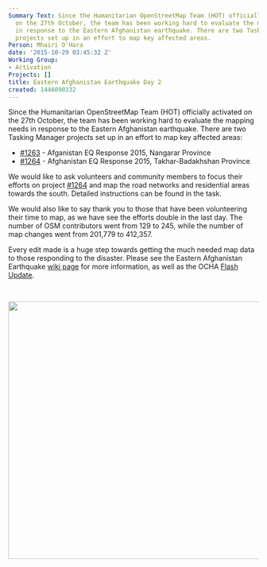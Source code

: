 ```yaml
---
Summary Text: Since the Humanitarian OpenStreetMap Team (HOT) officially activated
  on the 27th October, the team has been working hard to evaluate the mapping needs
  in response to the Eastern Afghanistan earthquake. There are two Tasking Manager
  projects set up in an effort to map key affected areas.
Person: Mhairi O'Hara
date: '2015-10-29 03:45:32 Z'
Working Group:
- Activation
Projects: []
title: Eastern Afghanistan Earthquake Day 2
created: 1446090332
---
```

<p>Since the Humanitarian OpenStreetMap Team (HOT) officially activated on the 27th October, the team has been working hard to evaluate the mapping needs in response to the Eastern Afghanistan earthquake. There are two Tasking Manager projects set up in an effort to map key affected areas:</p><ul><li><a href="http://tasks.hotosm.org/project/1263">#1263</a> - Afganistan EQ Response 2015, Nangarar Province</li><li><a href="http://tasks.hotosm.org/project/1264">#1264</a>&nbsp;- Afghanistan EQ Response 2015, Takhar-Badakhshan Province</li></ul><p>We would like to ask volunteers and community members to focus their efforts on project&nbsp;<a href="http://tasks.hotosm.org/project/1264">#1264</a>&nbsp;and map the road networks and residential areas towards the south. Detailed instructions can be found in the task.</p><p>We would also like to say thank you to those that have been volunteering their time to map, as we have see the efforts double in the last day. The number of OSM contributors went from 129 to 245, while the number of map changes went from 201,779 to 412,357.&nbsp;</p><p>Every edit made is a huge step towards getting the much needed map data to those responding to the disaster. Please see the Eastern Afghanistan Earthquake <a href="http://wiki.openstreetmap.org/wiki/2015_Eastern_Afghanistan_Earthquake">wiki page</a> for more information, as well as the OCHA <a href="http://reliefweb.int/sites/reliefweb.int/files/resources/ocha_flash_update_badakshan_earthquake_2.pdf">Flash Update</a>.</p><p>&nbsp;</p><p><img src="/sites/default/files/OSM%20Changesets-resized.png" alt="" width="1024" height="518"></p><p>&nbsp;</p><p>&nbsp;</p>

